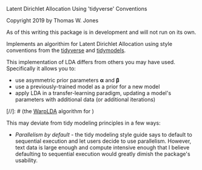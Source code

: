 
Latent Dirichlet Allocation Using 'tidyverse' Conventions

Copyright 2019 by Thomas W. Jones

As of this writing this package is in development and will not run on its own.

Implements an algorithim for Latent Dirichlet Allocation using style conventions from the [tidyverse](https://style.tidyverse.org/) and [tidymodels](https://tidymodels.github.io/model-implementation-principles/index.html). 
    
This implementation of LDA differs from others you may have used. Specifically it allows you to:

* use asymmetric prior parameters $\boldsymbol\alpha$ and $\boldsymbol\beta$
* use a previously-trained model as a prior for a new model
* apply LDA in a transfer-learning paradigm, updating a model's parameters with additional data (or additional iterations)

[//]: # (the [WarpLDA](https://arxiv.org/abs/1510.08628) algorithm for )

This may deviate from tidy modeling principles in a few ways:

* _Parallelism by default_ - the tidy modeling style guide says to default to sequential execution and let users decide to use parallelism. However, text data is large enough and compute intensive enough that I believe defaulting to sequential execution would greatly dimish the package's usability.